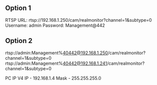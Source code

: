 ## Option 1
RTSP URL: rtsp://192.168.1.250/cam/realmonitor?channel=1&subtype=0
Username: admin
Password: Management@442

## Option 2
rtsp://admin:Management%40442@192.168.1.250/cam/realmonitor?channel=1&subtype=0
rtsp://admin:Management%40442@192.168.1.241/cam/realmonitor?channel=1&subtype=0

PC IP V4
IP - 192.168.1.4
Mask - 255.255.255.0